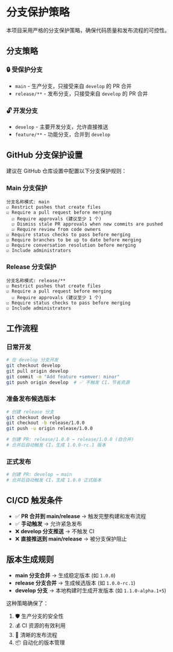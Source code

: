 # 分支保护策略

本项目采用严格的分支保护策略，确保代码质量和发布流程的可控性。

## 分支策略

### 🔒 **受保护分支**

- `main` - 生产分支，只接受来自 `develop` 的 PR 合并
- `release/**` - 发布分支，只接受来自 `develop` 的 PR 合并

### 🔓 **开发分支**

- `develop` - 主要开发分支，允许直接推送
- `feature/**` - 功能分支，合并到 `develop`

## GitHub 分支保护设置

建议在 GitHub 仓库设置中配置以下分支保护规则：

### Main 分支保护

```
分支名称模式: main
☑️ Restrict pushes that create files
☑️ Require a pull request before merging
  ☑️ Require approvals (建议至少 1 个)
  ☑️ Dismiss stale PR approvals when new commits are pushed
  ☑️ Require review from code owners
☑️ Require status checks to pass before merging
☑️ Require branches to be up to date before merging
☑️ Require conversation resolution before merging
☑️ Include administrators
```

### Release 分支保护

```
分支名称模式: release/**
☑️ Restrict pushes that create files
☑️ Require a pull request before merging
  ☑️ Require approvals (建议至少 1 个)
☑️ Require status checks to pass before merging
☑️ Include administrators
```

## 工作流程

### 日常开发

```bash
# 在 develop 分支开发
git checkout develop
git pull origin develop
git commit -m "Add feature +semver: minor"
git push origin develop  # ✅ 不触发 CI，节省资源
```

### 准备发布候选版本

```bash
# 创建 release 分支
git checkout develop
git checkout -b release/1.0.0
git push -u origin release/1.0.0

# 创建 PR: release/1.0.0 → release/1.0.0 (自合并)
# 合并后自动触发 CI，生成 1.0.0-rc.1 版本
```

### 正式发布

```bash
# 创建 PR: develop → main
# 合并后自动触发 CI，生成 1.0.0 正式版本
```

## CI/CD 触发条件

- ✅ **PR 合并到 main/release** → 触发完整构建和发布流程
- ✅ **手动触发** → 允许紧急发布
- ❌ **develop 分支推送** → 不触发 CI
- ❌ **直接推送到 main/release** → 被分支保护阻止

## 版本生成规则

- **main 分支合并** → 生成稳定版本 (如 `1.0.0`)
- **release 分支合并** → 生成候选版本 (如 `1.0.0-rc.1`)
- **develop 分支** → 本地构建时生成开发版本 (如 `1.1.0-alpha.1+5`)

这种策略确保了：

1. 🛡️ 生产分支的安全性
2. 💰 CI 资源的有效利用
3. 🔄 清晰的发布流程
4. 📦 自动化的版本管理
